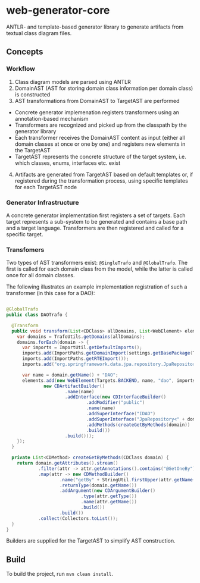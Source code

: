 # web-generator-core

ANTLR- and template-based generator library to generate artifacts from textual class diagram files.

## Concepts

### Workflow

1. Class diagram models are parsed using ANTLR
1. DomainAST (AST for storing domain class information per domain class) is constructed
1. AST transformations from DomainAST to TargetAST are performed
  * Concrete generator implemenation registers transformers using an annotation-based mechanism
  * Transformers are recognized and picked up from the classpath by the generator library
  * Each transformer receives the DomainAST content as input (either all domain classes at once or one by one) and registers new elements in the TargetAST
  * TargetAST represents the concrete structure of the target system, i.e. which classes, enums, interfaces etc. exist
4. Artifacts are generated from TargetAST based on default templates or, if registered during the transformation process, using specific templates for each TargetAST node

### Generator Infrastructure

A concrete generator implementation first registers a set of targets. Each target represents a sub-system to be generated and contains a base path and a target language. Transformers are then registered and called for a specific target.

### Transfomers

Two types of AST transformers exist: `@SingleTrafo` and `@GlobalTrafo`. The first is called for each domain class from the model, while the latter is called once for all domain classes.

The following illustrates an example implementation registration of such a transformer (in this case for a DAO):

```java

@GlobalTrafo
public class DAOTrafo {

  @Transform
  public void transform(List<CDClass> allDomains, List<WebElement> elements, GeneratorSettings settings) {
    var domains = TrafoUtils.getDomains(allDomains);
    domains.forEach(domain -> {
      var imports = ImportUtil.getDefaultImports();
      imports.add(ImportPaths.getDomainImport(settings.getBasePackage(Targets.BACKEND)));
      imports.add(ImportPaths.getRTEImport());
      imports.add("org.springframework.data.jpa.repository.JpaRepository");

      var name = domain.getName() + "DAO";
      elements.add(new WebElement(Targets.BACKEND, name, "dao", imports,
              new CDArtifactBuilder()
                      .name(name)
                      .addInterface(new CDInterfaceBuilder()
                              .addModifier("public")
                              .name(name)
                              .addSuperInterface("IDAO")
                              .addSuperInterface("JpaRepository<" + domain.getName() + ", Long>")
                              .addMethods(createGetByMethods(domain))
                              .build())
                      .build()));
    });
  }

  private List<CDMethod> createGetByMethods(CDClass domain) {
    return domain.getAttributes().stream()
            .filter(attr -> attr.getAnnotations().contains("@GetOneBy"))
            .map(attr -> new CDMethodBuilder()
                    .name("getBy" + StringUtil.firstUpper(attr.getName()))
                    .returnType(domain.getName())
                    .addArgument(new CDArgumentBuilder()
                            .type(attr.getType())
                            .name(attr.getName())
                            .build())
                    .build())
            .collect(Collectors.toList());
  }
}
```

Builders are supplied for the TargetAST to simplify AST construction.

## Build

To build the project, run `mvn clean install`.
